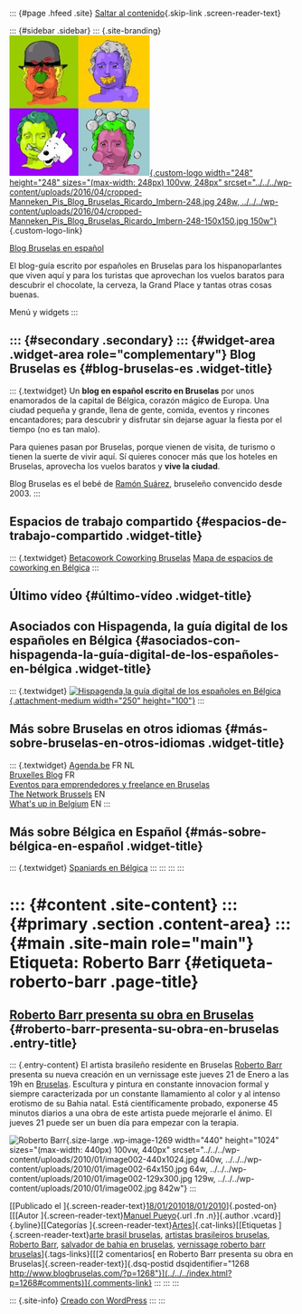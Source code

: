 ::: {#page .hfeed .site}
[Saltar al contenido](index.html#content){.skip-link
.screen-reader-text}

::: {#sidebar .sidebar}
::: {.site-branding}
[![](../../../wp-content/uploads/2016/04/cropped-Manneken_Pis_Blog_Bruselas_Ricardo_Imbern-248.jpg){.custom-logo
width="248" height="248" sizes="(max-width: 248px) 100vw, 248px"
srcset="../../../wp-content/uploads/2016/04/cropped-Manneken_Pis_Blog_Bruselas_Ricardo_Imbern-248.jpg 248w, ../../../wp-content/uploads/2016/04/cropped-Manneken_Pis_Blog_Bruselas_Ricardo_Imbern-248-150x150.jpg 150w"}](../../../index.html){.custom-logo-link}

[Blog Bruselas en español](../../../index.html)

El blog-guía escrito por españoles en Bruselas para los hispanoparlantes
que viven aquí y para los turistas que aprovechan los vuelos baratos
para descubrir el chocolate, la cerveza, la Grand Place y tantas otras
cosas buenas.

Menú y widgets
:::

::: {#secondary .secondary}
::: {#widget-area .widget-area role="complementary"}
Blog Bruselas es {#blog-bruselas-es .widget-title}
----------------

::: {.textwidget}
Un **blog en español escrito en Bruselas** por unos enamorados de la
capital de Bélgica, corazón mágico de Europa. Una ciudad pequeña y
grande, llena de gente, comida, eventos y rincones encantadores; para
descubrir y disfrutar sin dejarse aguar la fiesta por el tiempo (no es
tan malo).

Para quienes pasan por Bruselas, porque vienen de visita, de turismo o
tienen la suerte de vivir aquí. Sí quieres conocer más que los hoteles
en Bruselas, aprovecha los vuelos baratos y **vive la ciudad**.

Blog Bruselas es el bebé de [Ramón Suárez](http://www.ramonsuarez.com),
bruseleño convencido desde 2003.
:::

Espacios de trabajo compartido {#espacios-de-trabajo-compartido .widget-title}
------------------------------

::: {.textwidget}
[Betacowork Coworking Bruselas](http://www.betacowork.com) [Mapa de
espacios de coworking en Bélgica](http://coworkingbelgium.com)
:::

Último vídeo {#último-vídeo .widget-title}
------------

Asociados con Hispagenda, la guía digital de los españoles en Bélgica {#asociados-con-hispagenda-la-guía-digital-de-los-españoles-en-bélgica .widget-title}
---------------------------------------------------------------------

::: {.textwidget}
[![Hispagenda,la guía digital de los españoles en
Bélgica](../../../wp-content/uploads/2010/04/Hispagenda-250px.gif "Hispagenda, la guía digital de los españoles en Bélgica"){.attachment-medium
width="250" height="100"}](http://www.hispagenda.com)
:::

Más sobre Bruselas en otros idiomas {#más-sobre-bruselas-en-otros-idiomas .widget-title}
-----------------------------------

::: {.textwidget}
[Agenda.be](http://www.agenda.be) FR NL\
[Bruxelles Blog](http://www.bxlblog.be/) FR\
[Eventos para emprendedores y freelance en
Bruselas](http://www.betacowork.com/events/)\
[The Network
Brussels](http://groups.yahoo.com/group/TheNetworkBrussels/) EN\
[What\'s up in Belgium](http://www.whatsupin.be/) EN
:::

Más sobre Bélgica en Español {#más-sobre-bélgica-en-español .widget-title}
----------------------------

::: {.textwidget}
[Spaniards en Bélgica](http://www.spaniards.es/paises/belgica)
:::
:::
:::
:::

::: {#content .site-content}
::: {#primary .section .content-area}
::: {#main .site-main role="main"}
Etiqueta: Roberto Barr {#etiqueta-roberto-barr .page-title}
======================

[Roberto Barr presenta su obra en Bruselas](../../../index.html?p=1268) {#roberto-barr-presenta-su-obra-en-bruselas .entry-title}
-----------------------------------------------------------------------

::: {.entry-content}
El artista brasileño residente en Bruselas [Roberto
Barr](http://www.robertobarr.com/) presenta su nueva creación en un
vernissage este jueves 21 de Enero a las 19h en
[Bruselas](http://maps.google.com/maps?f=q&source=s_q&hl=en&geocode=&q=rue+de+stalle+140B+brussels&sll=37.0625,-95.677068&sspn=38.963048,74.003906&ie=UTF8&hq=&hnear=Rue+de+Stalle+140,+Ukkel+1180+Ukkel,+Brussel+Hoofdstedelijk+Gewest,+Belgium&ll=50.80108,4.340158&spn=0.015216,0.036135&z=15).
Escultura y pintura en constante innovacion formal y siempre
caracterizada por un constante llamamiento al color y al intenso
erotismo de su Bahia natal. Está científicamente probado, exponerse 45
minutos diarios a una obra de este artista puede mejorarle el ánimo. El
jueves 21 puede ser un buen día para empezar con la terapia.

![Roberto
Barr](../../../wp-content/uploads/2010/01/image002-440x1024.jpg){.size-large
.wp-image-1269 width="440" height="1024"
sizes="(max-width: 440px) 100vw, 440px"
srcset="../../../wp-content/uploads/2010/01/image002-440x1024.jpg 440w, ../../../wp-content/uploads/2010/01/image002-64x150.jpg 64w, ../../../wp-content/uploads/2010/01/image002-129x300.jpg 129w, ../../../wp-content/uploads/2010/01/image002.jpg 842w"}
:::

[[Publicado el
]{.screen-reader-text}[18/01/201018/01/2010](../../../index.html?p=1268)]{.posted-on}[[[Autor
]{.screen-reader-text}[Manuel
Pueyo](../../author/easysun/index.html){.url .fn .n}]{.author
.vcard}]{.byline}[[Categorías
]{.screen-reader-text}[Artes](../../category/artes/index.html)]{.cat-links}[[Etiquetas
]{.screen-reader-text}[arte brasil
bruselas](../arte-brasil-bruselas/index.html), [artistas brasileiros
bruselas](../artistas-brasileiros-bruselas/index.html), [Roberto
Barr](index.html), [salvador de bahia en
bruselas](../salvador-de-bahia-en-bruselas/index.html), [vernissage
roberto barr
bruselas](../vernissage-roberto-barr-bruselas/index.html)]{.tags-links}[[[2
comentarios[ en Roberto Barr presenta su obra en
Bruselas]{.screen-reader-text}]{.dsq-postid
dsqidentifier="1268 http://www.blogbruselas.com/?p=1268"}](../../../index.html?p=1268#comments)]{.comments-link}
:::
:::
:::

::: {.site-info}
[Creado con WordPress](https://es.wordpress.org/)
:::
:::
